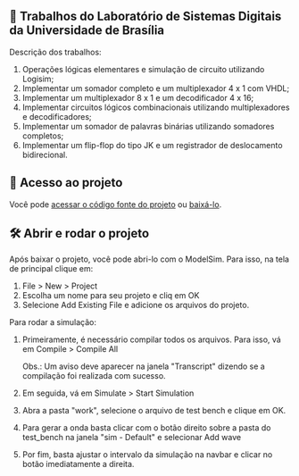 ## 📝 Trabalhos do Laboratório de Sistemas Digitais da Universidade de Brasília

<p>Descrição dos trabalhos:</p>

1. Operações lógicas elementares e simulação de circuito utilizando Logisim;
2. Implementar um somador completo e um multiplexador 4 x 1 com VHDL;
3. Implementar um multiplexador 8 x 1 e um decodificador 4 x 16;
4. Implementar circuitos lógicos combinacionais utilizando multiplexadores e decodificadores;
5. Implementar um somador de palavras binárias utilizando somadores completos;
6. Implementar um flip-flop do tipo JK e um registrador de deslocamento bidirecional.
   
## 📁 Acesso ao projeto

Você pode [acessar o código fonte do projeto](https://github.com/ccarlaa/Lab-SD-UnB) ou [baixá-lo](https://github.com/ccarlaa/mywallet-front/archive/refs/heads/main.zip).

## 🛠️ Abrir e rodar o projeto

Após baixar o projeto, você pode abri-lo com o ModelSim. Para isso, na tela de principal clique em:

1. File > New > Project
2. Escolha um nome para seu projeto e cliq em OK
3. Selecione Add Existing File e adicione os arquivos do projeto.

Para rodar a simulação:

1. Primeiramente, é necessário compilar todos os arquivos. Para isso, vá em Compile > Compile All
   
   Obs.: Um aviso deve aparecer na janela "Transcript" dizendo se a compilação foi realizada com sucesso.
3. Em seguida, vá em Simulate > Start Simulation
4. Abra a pasta "work", selecione o arquivo de test bench e clique em OK.
5. Para gerar a onda basta clicar com o botão direito sobre a pasta do test_bench na janela "sim - Default" e selecionar Add wave
6. Por fim, basta ajustar o intervalo da simulação na navbar e clicar no botão imediatamente a direita.

